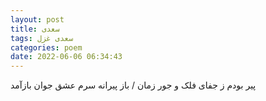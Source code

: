 ```yaml
---
layout: post
title: سعدی
tags: سعدی غزل
categories: poem
date: 2022-06-06 06:34:43
---
```


پیر بودم ز جفای فلک و جور زمان / باز پیرانه سرم عشق جوان بازآمد

